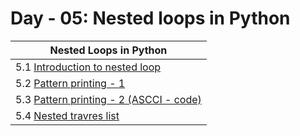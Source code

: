 # Day - 05: Nested loops in Python

| Nested Loops in Python                             |
| -------------------------------------------------- |
| 5.1 [Introduction to nested loop](./21.py)         |
| 5.2 [Pattern printing - 1](./22.py)                |
| 5.3 [Pattern printing - 2 (ASCCI - code)](./23.py) |
| 5.4 [Nested travres list](./24.py)                 |
